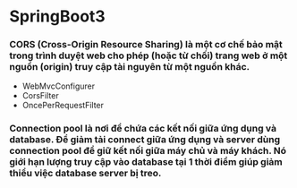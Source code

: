 # SpringBoot3

### CORS (Cross-Origin Resource Sharing) là một cơ chế bảo mật trong trình duyệt web cho phép (hoặc từ chối) trang web ở một nguồn (origin) truy cập tài nguyên từ một nguồn khác.

<ul>
    <li>WebMvcConfigurer</li>
    <li>CorsFilter</li>
    <li>OncePerRequestFilter</li>
</ul>

### Connection pool là nơi để chứa các kết nối giữa ứng dụng và database. Để giảm tải connect giữa ứng dụng và server dùng connection pool để giữ kết nối giữa máy chủ và máy khách. Nó giới hạn lượng truy cập vào database tại 1 thời điểm giúp giảm thiểu việc database server bị treo.
